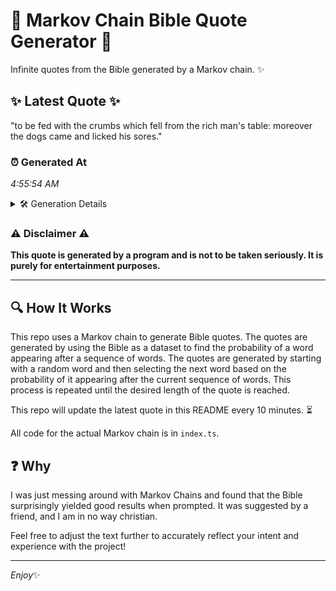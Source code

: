 # 📖 Markov Chain Bible Quote Generator 📖

Infinite quotes from the Bible generated by a Markov chain. ✨

## ✨ Latest Quote ✨
"to be fed with the crumbs which fell from the rich man's table: moreover the dogs came and licked his sores."

### ⏰ Generated At
*4:55:54 AM*

<details>
    <summary>🛠️ Generation Details</summary>
    <p>
        <strong>🌱 Seed:</strong> to<br>
        <strong>🔄 Iterations:</strong> 20<br>
        <strong>📜 Context History:</strong><br>[ to ]: be<br>[ to, be ]: fed<br>[ to, be, fed ]: with<br>[ to, be, fed, with ]: the<br>[ to, be, fed, with, the ]: crumbs<br>[ to, be, fed, with, the, crumbs ]: which<br>[ be, fed, with, the, crumbs, which ]: fell<br>[ fed, with, the, crumbs, which, fell ]: from<br>[ with, the, crumbs, which, fell, from ]: the<br>[ the, crumbs, which, fell, from, the ]: rich<br>[ crumbs, which, fell, from, the, rich ]: man's<br>[ which, fell, from, the, rich, man's ]: table:<br>[ fell, from, the, rich, man's, table: ]: moreover<br>[ from, the, rich, man's, table:, moreover ]: the<br>[ the, rich, man's, table:, moreover, the ]: dogs<br>[ rich, man's, table:, moreover, the, dogs ]: came<br>[ man's, table:, moreover, the, dogs, came ]: and<br>[ table:, moreover, the, dogs, came, and ]: licked<br>[ moreover, the, dogs, came, and, licked ]: his<br>[ the, dogs, came, and, licked, his ]: sores.<br>
    </p>
</details>

### ⚠️ Disclaimer ⚠️
**This quote is generated by a program and is not to be taken seriously. It is purely for entertainment purposes.**

---

## 🔍 How It Works

This repo uses a Markov chain to generate Bible quotes. The quotes are generated by using the Bible as a dataset to find the probability of a word appearing after a sequence of words. The quotes are generated by starting with a random word and then selecting the next word based on the probability of it appearing after the current sequence of words. This process is repeated until the desired length of the quote is reached.

This repo will update the latest quote in this README every 10 minutes. ⏳

All code for the actual Markov chain is in `index.ts`.

## ❓ Why

I was just messing around with Markov Chains and found that the Bible surprisingly yielded good results when prompted. 
It was suggested by a friend, and I am in no way christian.

Feel free to adjust the text further to accurately reflect your intent and experience with the project!

---

*Enjoy*✨
